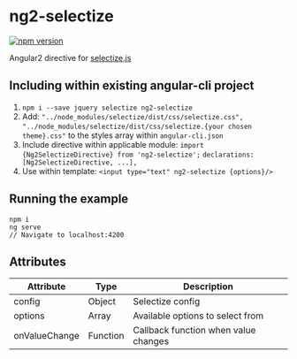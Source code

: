 # ng2-selectize

[![npm version](https://badge.fury.io/js/ng2-selectize.svg)](https://badge.fury.io/js/ng2-selectize)

Angular2 directive for [selectize.js](https://selectize.github.io/selectize.js/)

## Including within existing angular-cli project

1. `npm i --save jquery selectize ng2-selectize`
2. Add:
    `"../node_modules/selectize/dist/css/selectize.css",`
    `"../node_modules/selectize/dist/css/selectize.{your chosen theme}.css"`
    to the styles array within `angular-cli.json`
3. Include directive within applicable module:
   `import {Ng2SelectizeDirective} from 'ng2-selectize';`
   `declarations: [Ng2SelectizeDirective, ...],`
4. Use within template: `<input type="text" ng2-selectize {options}/>`
 
## Running the example
 ```
 npm i
 ng serve
 // Navigate to localhost:4200
 ```
 
## Attributes
| Attribute | Type | Description |
| --- | --- | --- |
| config              | Object   | Selectize config                     |
| options             | Array    | Available options to select from     |
| onValueChange       | Function | Callback function when value changes |